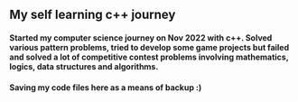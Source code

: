 ## My self learning c++ journey

#### Started my computer science journey on Nov 2022 with c++. Solved various pattern problems, tried to develop some game projects but failed and solved a lot of competitive contest problems involving mathematics, logics, data structures and algorithms.
#### Saving my code files here as a means of backup :)
